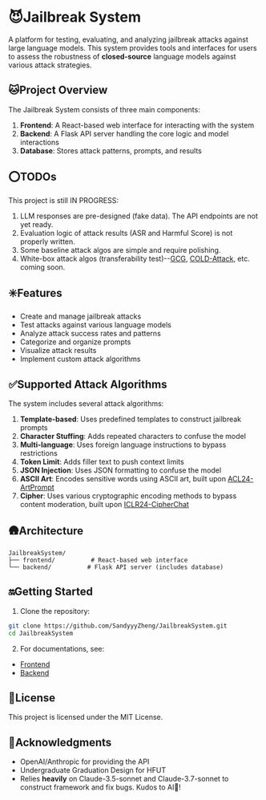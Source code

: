 # 😈Jailbreak System

A platform for testing, evaluating, and analyzing jailbreak attacks against large language models. This system provides tools and interfaces for users to assess the robustness of **closed-source** language models against various attack strategies.

## 🐱Project Overview

The Jailbreak System consists of three main components:

1. **Frontend**: A React-based web interface for interacting with the system
2. **Backend**: A Flask API server handling the core logic and model interactions
3. **Database**: Stores attack patterns, prompts, and results

## ⭕TODOs

This project is still IN PROGRESS:

1. LLM responses are pre-designed (fake data). The API endpoints are not yet ready.
2. Evaluation logic of attack results (ASR and Harmful Score) is not properly written.
3. Some baseline attack algos are simple and require polishing.
4. White-box attack algos (transferability test)--[GCG](https://github.com/llm-attacks/llm-attacks), [COLD-Attack](https://github.com/Yu-Fangxu/COLD-Attack), etc. coming soon.

## ✳️Features

- Create and manage jailbreak attacks
- Test attacks against various language models
- Analyze attack success rates and patterns
- Categorize and organize prompts
- Visualize attack results
- Implement custom attack algorithms

## ✅Supported Attack Algorithms

The system includes several attack algorithms:

1. **Template-based**: Uses predefined templates to construct jailbreak prompts
2. **Character Stuffing**: Adds repeated characters to confuse the model
3. **Multi-language**: Uses foreign language instructions to bypass restrictions
4. **Token Limit**: Adds filler text to push context limits
5. **JSON Injection**: Uses JSON formatting to confuse the model
6. **ASCII Art**: Encodes sensitive words using ASCII art, built upon [ACL24-ArtPrompt](https://github.com/uw-nsl/ArtPrompt)
7. **Cipher**: Uses various cryptographic encoding methods to bypass content moderation, built upon [ICLR24-CipherChat](https://github.com/RobustNLP/CipherChat)

## 🛖Architecture

```
JailbreakSystem/
├── frontend/          # React-based web interface
└── backend/          # Flask API server (includes database)
```

## 🔛Getting Started

1. Clone the repository:

```bash
git clone https://github.com/SandyyyZheng/JailbreakSystem.git
cd JailbreakSystem
```

2. For documentations, see: 

- [Frontend](frontend/README.md)
- [Backend](backend/README.md)

## 📖License

This project is licensed under the MIT License.

## 👻Acknowledgments

- OpenAI/Anthropic for providing the API
- Undergraduate Graduation Design for HFUT
- Relies **heavily** on Claude-3.5-sonnet and Claude-3.7-sonnet to construct framework and fix bugs. Kudos to AI🤖!